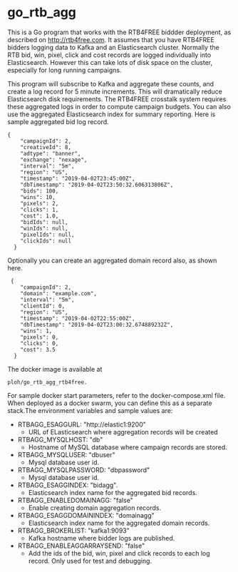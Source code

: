 # go_rtb_agg

This is a Go program that works with the RTB4FREE biddder deployment, as described on http://rtb4free.com. It assumes that you have RTB4FREE bidders logging data to Kafka and an Elasticsearch cluster. Normally the RTB bid, win, pixel, click and cost records are logged individually into Elasticsearch. However this can take lots of disk space on the cluster, especially for long running campaigns.  

This program will subscribe to Kafka and aggregate these counts, and create a log record for 5 minute increments. This will dramatically reduce Elasticsearch disk requirements. The RTB4FREE crosstalk system requires these aggregated logs in order to compute campaign budgets. You can also use the aggregated Elasticsearch index for summary reporting. Here is sample aggregated bid log record.

```
{
    "campaignId": 2,
    "creativeId": 8,
    "adtype": "banner",
    "exchange": "nexage",
    "interval": "5m",
    "region": "US",
    "timestamp": "2019-04-02T23:45:00Z",
    "dbTimestamp": "2019-04-02T23:50:32.606313806Z",
    "bids": 100,
    "wins": 10,
    "pixels": 2,
    "clicks": 1,
    "cost": 1.0,
    "bidIds": null,
    "winIds": null,
    "pixelIds": null,
    "clickIds": null
  }
```
Optionally you can create an aggregated domain record also, as shown here.

```
 {
    "campaignId": 2,
    "domain": "example.com",
    "interval": "5m",
    "clientId": 0,
    "region": "US",
    "timestamp": "2019-04-02T22:55:00Z",
    "dbTimestamp": "2019-04-02T23:00:32.674889232Z",
    "wins": 1,
    "pixels": 0,
    "clicks": 0,
    "cost": 3.5
  }
```




The docker image is available at 

```
ploh/go_rtb_agg_rtb4free.
```

For sample docker start parameters, refer to the docker-compose.xml file. When deployed as a docker swarm, you can define this as a separate stack.The environment variables and sample values are:

* RTBAGG_ESAGGURL: "http://elastic1:9200"
    * URL of ELasticsearch where aggregation records will be created  
* RTBAGG_MYSQLHOST: "db"
    * Hostname of MySQL database where campaign records are stored. 
* RTBAGG_MYSQLUSER: "dbuser"
    * Mysql database user id.
* RTBAGG_MYSQLPASSWORD: "dbpassword"
    * Mysql database user id.
* RTBAGG_ESAGGINDEX: "bidagg".
    * Elasticsearch index name for the aggregated bid records.
* RTBAGG_ENABLEDOMAINAGG: "false"
    * Enable creating domain aggregation records.
* RTBAGG_ESAGGDOMAININDEX: "domainagg"
    * Elasticsearch index name for the aggregated domain records.
* RTBAGG_BROKERLIST: "kafka1:9093"
    * Kafka hostname where bidder logs are published.
* RTBAGG_ENABLEAGGARRAYSEND: "false"
    * Add the ids of the bid, win, pixel and click records to each log record. Only used for test and debugging.



